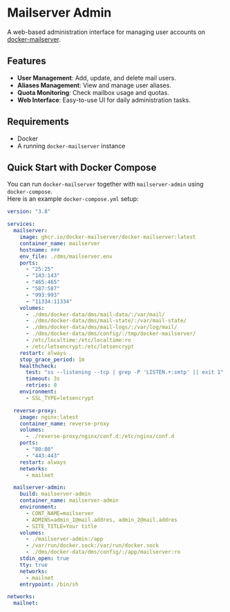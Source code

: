 # Mailserver Admin

A web-based administration interface for managing user accounts on [docker-mailserver](https://github.com/docker-mailserver/docker-mailserver).

## Features

- **User Management**: Add, update, and delete mail users.
- **Aliases Management**: View and manage user aliases.
- **Quota Monitoring**: Check mailbox usage and quotas.
- **Web Interface**: Easy-to-use UI for daily administration tasks.

## Requirements

- Docker
- A running `docker-mailserver` instance

## Quick Start with Docker Compose

You can run `docker-mailserver` together with `mailserver-admin` using `docker-compose`.  
Here is an example `docker-compose.yml` setup:

```yaml
version: "3.8"

services:
  mailserver:
    image: ghcr.io/docker-mailserver/docker-mailserver:latest
    container_name: mailserver
    hostname: ###
    env_file: ./dms/mailserver.env
    ports:
      - "25:25"
      - "143:143"
      - "465:465"
      - "587:587"
      - "993:993"
      - "11334:11334"
    volumes:
      - ./dms/docker-data/dms/mail-data/:/var/mail/
      - ./dms/docker-data/dms/mail-state/:/var/mail-state/
      - ./dms/docker-data/dms/mail-logs/:/var/log/mail/
      - ./dms/docker-data/dms/config/:/tmp/docker-mailserver/
      - /etc/localtime:/etc/localtime:ro
      - /etc/letsencrypt:/etc/letsencrypt
    restart: always
    stop_grace_period: 1m
    healthcheck:
      test: "ss --listening --tcp | grep -P 'LISTEN.+:smtp' || exit 1"
      timeout: 3s
      retries: 0
    environment:
      - SSL_TYPE=letsencrypt

  reverse-proxy:
    image: nginx:latest
    container_name: reverse-proxy
    volumes:
      - ./reverse-proxy/nginx/conf.d:/etc/nginx/conf.d
    ports:
      - "80:80"
      - "443:443"
    restart: always
    networks:
      - mailnet

  mailserver-admin:
    build: mailserver-admin
    container_name: mailserver-admin
    environment:
      - CONT_NAME=mailserver
      - ADMINS=admin_1@mail.addres, admin_2@mail.addres
      - SITE_TITLE=Your title
    volumes:
      - ./mailserver-admin:/app
      - /var/run/docker.sock:/var/run/docker.sock
      - ./dms/docker-data/dms/config/:/app/mailserver:ro
    stdin_open: true
    tty: true
    networks:
      - mailnet
    entrypoint: /bin/sh

networks:
  mailnet:
